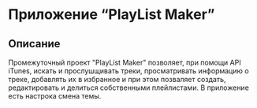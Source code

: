 # Приложение “PlayList Maker” 
## Описание
Промежуточный проект "PlayList Maker" позволяет, при помощи API iTunes, искать и прослушщивать треки, просматривать информацию о треке, добавлять их в избранное и при этом позваляет создать, редактировать и делиться собственными плейлистами. В приложение есть настрока смена темы. 

